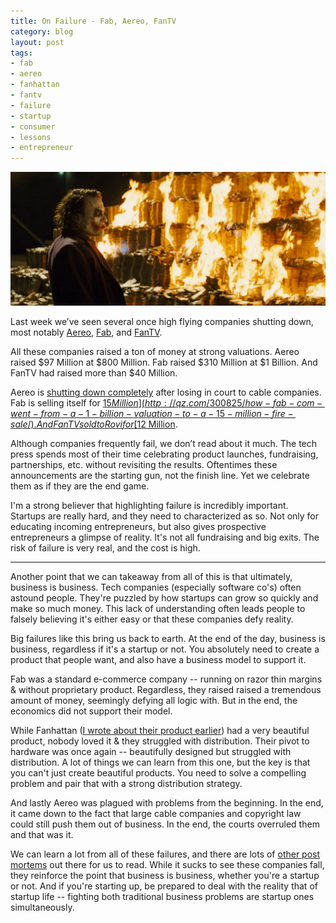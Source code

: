 ```yaml
---
title: On Failure - Fab, Aereo, FanTV
category: blog
layout: post
tags:
- fab
- aereo
- fanhattan
- fantv
- failure
- startup
- consumer
- lessons
- entrepreneur
---
```


![burning-money](/images/burning-money.jpg)

Last week we’ve seen several once high flying companies shutting down, most notably [Aereo](http://venturebeat.com/2014/11/06/aereo-officially-shuts-down-operations/), [Fab](http://techcrunch.com/2014/11/20/pch-international-in-talks-to-buy-fab-for-15-million/), and [FanTV](http://recode.net/2014/11/03/rovi-buys-fantv/). 

All these companies raised a ton of money at strong valuations. Aereo raised $97 Million at $800 Million. Fab raised $310 Million at $1 Billion. And FanTV had raised more than $40 Million. 

Aereo is [shutting down completely](http://venturebeat.com/2014/11/06/aereo-officially-shuts-down-operations/) after losing in court to cable companies. Fab is selling itself for [$15 Million](http://qz.com/300825/how-fab-com-went-from-a-1-billion-valuation-to-a-15-million-fire-sale/). And FanTV sold to Rovi for [$12 Million](http://www.multichannel.com/news/tv-apps/rovi-paid-12m-fanhattan/385729).

Although companies frequently fail, we don’t read about it much. The tech press spends most of their time celebrating product launches, fundraising, partnerships, etc. without revisiting the results. Oftentimes these announcements are the starting gun, not the finish line. Yet we celebrate them as if they are the end game.

I'm a strong believer that highlighting failure is incredibly important. Startups are really hard, and they need to characterized as so. Not only for educating incoming entrepreneurs, but also gives prospective entrepreneurs a glimpse of reality. It's not all fundraising and big exits. The risk of failure is very real, and the cost is high. 

<hr>

Another point that we can takeaway from all of this is that ultimately, business is business. Tech companies (especially software co's) often astound people. They're puzzled by how startups can grow so quickly and make so much money. This lack of understanding often leads people to falsely believing it's either easy or that these companies defy reality.

Big failures like this bring us back to earth. At the end of the day, business is business, regardless if it's a startup or not. You absolutely need to create a product that people want, and also have a business model to support it. 

Fab was a standard e-commerce company -- running on razor thin margins & without proprietary product. Regardless, they raised raised a tremendous amount of money, seemingly defying all logic with. But in the end, the economics did not support their model.

While Fanhattan ([I wrote about their product earlier](/2012/09/26/fanhattan-ux-breakdown/)) had a very beautiful product, nobody loved it & they struggled with distribution. Their pivot to hardware was once again -- beautifully designed but struggled with distribution. A lot of things we can learn from this one, but the key is that you can't just create beautiful products. You need to solve a compelling problem and pair that with a strong distribution strategy.

And lastly Aereo was plagued with problems from the beginning. In the end, it came down to the fact that large cable companies and copyright law could still push them out of business. In the end, the courts overruled them and that was it.

We can learn a lot from all of these failures, and there are lots of [other post mortems](http://ryanhoover.me/post/74229429351/14-startup-postmortems) out there for us to read. While it sucks to see these companies fall, they reinforce the point that business is business, whether you're a startup or not.  And if you're starting up, be prepared to deal with the reality that of startup life -- fighting both traditional business problems are startup ones simultaneously.
